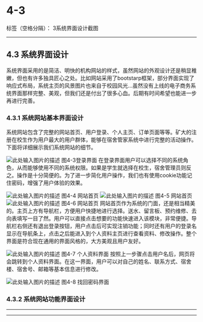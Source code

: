 ﻿# 4-3

标签（空格分隔）： 3系统界面设计截图

---

## 4.3  系统界面设计

系统界面采用的是简洁、明快的机构网站的样式，虽然网站的外观设计还是稍显稚嫩，但也有许多独具匠心之处。比如网站采用了bootstarp框架，部分界面实现了响应式布局，系统主页的风景图片也来自于校园风光…虽然没有上线的电子商务系统界面那样完整、美观，但我们还是付出了很多心血。后期有时间希望也能进一步再进行完善。

### 4.3.1  系统网站基本界面设计
系统网站包含了完整的网站首页、用户登录、个人主页、订单页面等等。矿大的注册在校生作为用户最大的用户群体，能够在宿舍管家系统中进行完整的活动操作。下面将详细展示我们系统网站的细节。

![此处输入图片的描述][1]
           图4-3登录界面
在登录界面用户可以选择不同的系统角色，从而能够使用不同的系统权限。如果是学生就选择在校生，宿舍管理员则反之。操作是十分简便的。为了进一步简化用户操作，我们也有使用cookie功能记住密码，增强了用户体验的效果。

![此处输入图片的描述][2]
图4-4 网站首页
![此处输入图片的描述][3]
图4-5 网站首页
![此处输入图片的描述][4]
图4-6 网站首页
网站首页作为系统的门面，还是相当精美的。主页上方有导航栏，方便用户快捷地进行选择。送水、留言板、预约维修、去向表填写一目了然。用户可以直接点击想要的功能快速进入该模块，非常便捷。导航栏右侧还有退出登录按钮，用户点击后可实现注销功能；同时还有用户的登录名显示在导航条上，点击之后能进入到个人资料主页进行查看资料、修改操作。整个界面是符合现在通用的界面风格的，大方美观且用户友好。

![此处输入图片的描述][5]
图4-7 个人资料界面
按照上一步骤点击用户名后，网页将会跳转到个人资料界面。在这一界面，用户可以对自己的姓名、联系方式、宿舍楼、宿舍号、邮箱等基本信息进行修改。

![此处输入图片的描述][6]
图4-8 找回密码界面

### 4.3.2  系统网站功能界面设计



---

---


  [1]: http://ww2.sinaimg.cn/bmiddle/c50a9c85gw1exrkpt7vu5j211w0iuwie.jpg
  [2]: http://ww3.sinaimg.cn/bmiddle/c50a9c85gw1exrkq0e69cj211k0io7fq.jpg
  [3]: http://ww4.sinaimg.cn/bmiddle/c50a9c85gw1exrkq33nwkj211i0irao7.jpg
  [4]: http://ww2.sinaimg.cn/bmiddle/c50a9c85gw1exrkq445i3j211i0iqgq4.jpg
  [5]: http://ww1.sinaimg.cn/bmiddle/c50a9c85gw1exrksbcg6tj211m0iujv0.jpg
  [6]: http://ww4.sinaimg.cn/bmiddle/c50a9c85gw1ey4cak3m40j211r0hrdi4.jpg